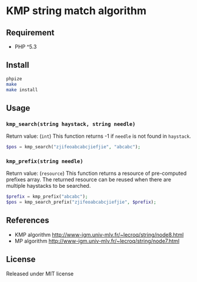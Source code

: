 # KMP string match algorithm

## Requirement

- PHP ^5.3

## Install

```sh
phpize 
make
make install
```


## Usage

### `kmp_search(string haystack, string needle)`

Return value: (`int`) This function returns -1 if `needle` is not found in `haystack`.

```php
$pos = kmp_search("zjifeoabcabcjiefjie", "abcabc");
```

### `kmp_prefix(string needle)`

Return value: (`resource`) This function returns a resource of pre-computed prefixes array. The returned resource 
can be reused when there are multiple haystacks to be searched.

```php
$prefix = kmp_prefix("abcabc");
$pos = kmp_search_prefix("zjifeoabcabcjiefjie", $prefix);
```

## References

- KMP algorithm http://www-igm.univ-mlv.fr/~lecroq/string/node8.html
- MP algorithm http://www-igm.univ-mlv.fr/~lecroq/string/node7.html

## License

Released under MIT license

